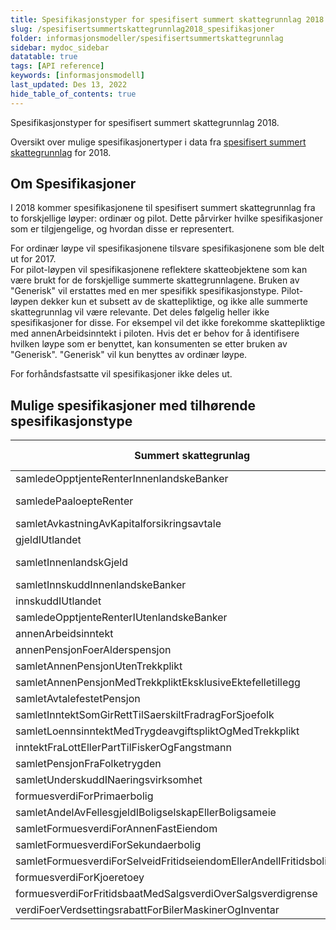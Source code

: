 ```yaml
---
title: Spesifikasjonstyper for spesifisert summert skattegrunnlag 2018
slug: /spesifisertsummertskattegrunnlag2018_spesifikasjoner
folder: informasjonsmodeller/spesifisertsummertskattegrunnlag
sidebar: mydoc_sidebar
datatable: true
tags: [API reference]
keywords: [informasjonsmodell]
last_updated: Des 13, 2022
hide_table_of_contents: true
---
```

<summary>Spesifikasjonstyper for spesifisert summert skattegrunnlag 2018.</summary>

Oversikt over mulige spesifikasjonertyper i data fra [spesifisert summert skattegrunnlag](../../tjenester/spesifisertsummertskattegrunnlag.md) for 2018.

## Om Spesifikasjoner

I 2018 kommer spesifikasjonene til spesifisert summert skattegrunnlag fra to forskjellige løyper: ordinær og pilot.  Dette pårvirker hvilke spesifikasjoner som er tilgjengelige, og hvordan disse er representert.

For ordinær løype vil spesifikasjonene tilsvare spesifikasjonene som ble delt ut for 2017.  
For pilot-løypen vil spesifikasjonene reflektere skatteobjektene som kan være brukt for de forskjellige summerte skattegrunnlagene.  Bruken av "Generisk" vil erstattes med en mer spesifikk spesifikasjonstype.  Pilot-løypen dekker kun et subsett av de skattepliktige, og ikke alle summerte skattegrunnlag vil være relevante.  Det deles følgelig heller ikke spesifikasjoner for disse.  For eksempel vil det ikke forekomme skattepliktige med annenArbeidsinntekt i piloten.
Hvis det er behov for å identifisere hvilken løype som er benyttet, kan konsumenten se etter bruken av "Generisk".  "Generisk" vil kun benyttes av ordinær løype.

For forhåndsfastsatte vil spesifikasjoner ikke deles ut.

## Mulige spesifikasjoner med tilhørende spesifikasjonstype 


| Summert skattegrunlag | Spesifikasjonstype ordinær løype | Spesifikasjonstype pilot-løype
|-----------------------|------|--------------------|
| samledeOpptjenteRenterInnenlandskeBanker| Generisk | Konto|
| samledePaaloepteRenter | Generisk | Konto, PrivatGjeldsforholdUtenforVirksomhet, SkyldigRestskatt|
| samletAvkastningAvKapitalforsikringsavtale | Generisk | NA |
| gjeldIUtlandet | Generisk | NA |
| samletInnenlandskGjeld | Generisk | Konto, PrivatGjeldsforholdUtenforVirksomhet, SkyldigRestskatt |
| samletInnskuddInnenlandskeBanker | Generisk | Konto|
| innskuddIUtlandet | Generisk | NA |
| samledeOpptjenteRenterIUtenlandskeBanker | Generisk | NA |
| annenArbeidsinntekt | Generisk | NA |
| annenPensjonFoerAlderspensjon | Generisk | NA |
| samletAnnenPensjonUtenTrekkplikt | Generisk | KollektivPensjonsordning|
| samletAnnenPensjonMedTrekkpliktEksklusiveEktefelletillegg | Generisk | KollektivPensjonsordning|
| samletAvtalefestetPensjon | Generisk | KollektivPensjonsordning |
| samletInntektSomGirRettTilSaerskiltFradragForSjoefolk | Generisk | NA |
| samletLoennsinntektMedTrygdeavgiftspliktOgMedTrekkplikt | Generisk | LoennOgTilsvarendeYtelser |
| inntektFraLottEllerPartTilFiskerOgFangstmann | Generisk | NA |
| samletPensjonFraFolketrygden | Generisk | KollektivPensjonsordning|
| samletUnderskuddINaeringsvirksomhet | Generisk | NA |
| formuesverdiForPrimaerbolig | Eiendom | Eiendom|
| samletAndelAvFellesgjeldIBoligselskapEllerBoligsameie | Generisk | OekonomiskeForholdKnyttetTilBoligsameieEllerBoligselskap |
| samletFormuesverdiForAnnenFastEiendom | Eiendom | Eiendom|
| samletFormuesverdiForSekundaerbolig   | Eiendom | Eiendom|
| samletFormuesverdiForSelveidFritidseiendomEllerAndelIFritidsboligselskap | Eiendom | Eiendom|
| formuesverdiForKjoeretoey | Kjoeretoey | Kjoeretoey |
| formuesverdiForFritidsbaatMedSalgsverdiOverSalgsverdigrense | Generisk | FritidsbaatMedSalgsverdiOverSalgsverdigrense|
| verdiFoerVerdsettingsrabattForBilerMaskinerOgInventar | Generisk | NA|



 


